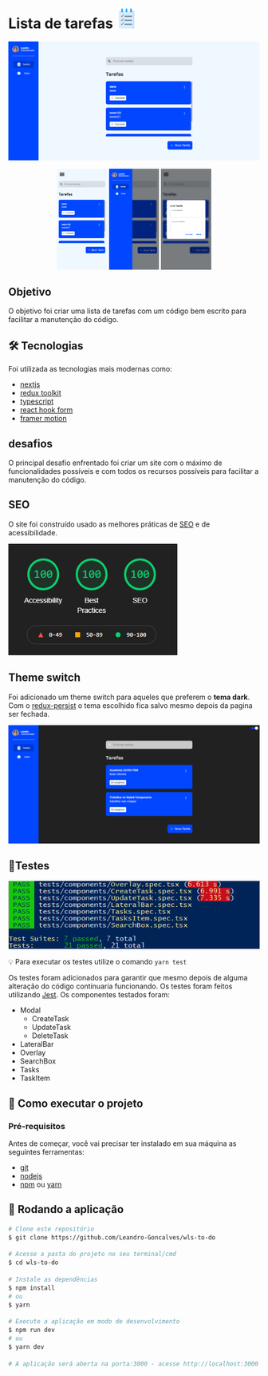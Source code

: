 # Lista de tarefas <img src="./public/to-do-list.png" alt="to-do-list" width="40"/>

![task screen](/assets/taskScreen.png)

<p align="middle">
  <img src="./assets/taskScreenMobile.png" width="20%" />
  <img src="./assets/taskScreenMobileOpen.png" width="20%" />
  <img src="./assets/taskScreenMobileModal.png" width="20%" />
</p>

## Objetivo

O objetivo foi criar uma lista de tarefas com um código bem escrito para facilitar a manutenção do código.

## 🛠 Tecnologias

Foi utilizada as tecnologias mais modernas como:

- [nextjs](https://nextjs.org/)
- [redux toolkit](https://redux-toolkit.js.org/)
- [typescript](https://www.typescriptlang.org/)
- [react hook form](https://react-hook-form.com/)
- [framer motion](https://www.framer.com/motion/)

## desafios

O principal desafio enfrentado foi criar um site com o máximo de funcionalidades possíveis e com todos os recursos possíveis para facilitar a manutenção do código.

## SEO

O site foi construído usado as melhores práticas de [SEO](https://pt.wikipedia.org/wiki/Otimiza%C3%A7%C3%A3o_para_motores_de_busca) e de acessibilidade.

![SEO](./assets/seo.png)

## Theme switch

Foi adicionado um theme switch para aqueles que preferem o **tema dark**. Com o  [redux-persist](https://github.com/rt2zz/redux-persist) o tema escolhido fica salvo mesmo depois da pagina ser fechada.

![Dark theme](./assets/taskScreenBlack.png)

## 🎯Testes

![jest](./assets/jest.png)

💡 Para executar os testes utilize o comando ```yarn test```

Os testes foram adicionados para garantir que mesmo depois de alguma alteração do código continuaria funcionando. Os testes foram feitos utilizando [Jest](https://jestjs.io/pt-BR/). Os componentes testados foram:

- Modal
  - CreateTask
  - UpdateTask
  - DeleteTask
- LateralBar
- Overlay
- SearchBox
- Tasks
- TaskItem

## 🚀 Como executar o projeto

### Pré-requisitos

Antes de começar, você vai precisar ter instalado em sua máquina as seguintes ferramentas:

- [git](https://git-scm.com/)
- [nodejs](https://nodejs.org/en/)
- [npm](https://nodejs.org/en/) ou [yarn](https://yarnpkg.com/)

## 🧭 Rodando a aplicação

```bash
# Clone este repositório
$ git clone https://github.com/Leandro-Goncalves/wls-to-do

# Acesse a pasta do projeto no seu terminal/cmd
$ cd wls-to-do

# Instale as dependências
$ npm install
# ou
$ yarn

# Execute a aplicação em modo de desenvolvimento
$ npm run dev
# ou
$ yarn dev

# A aplicação será aberta na porta:3000 - acesse http://localhost:3000
```
